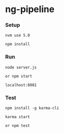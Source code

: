# ng-pipeline

### Setup

`nvm use 5.0`

`npm install`

### Run

`node server.js`

`or npm start`

`localhost:8081`

### Test

`npm install -g karma-cli`

`karma start`

`or npm test`
